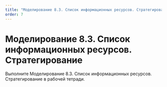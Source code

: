 ```yaml
---
title: "Моделирование 8.3. Список информационных ресурсов. Стратегирование"
order: 7
---
```


# Моделирование 8.3. Список информационных ресурсов. Стратегирование

Выполните Моделирование 8.3. Список информационных ресурсов. Стратегирование в рабочей тетради.